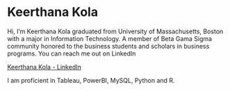 <h1>Keerthana Kola </h1>

Hi, I’m Keerthana Kola graduated from University of Massachusetts, Boston with a major in Information Technology. A member of Beta Gama Sigma community honored to the business students and scholars in business programs. 
You can reach me out on LinkedIn 
<div You can reach me out on LinkedIn class="badge-base LI-profile-badge" data-locale="en_US" data-size="medium" data-theme="light" data-type="VERTICAL" data-vanity="kola-keerthana" data-version="v1"><a class="badge-base__link LI-simple-link" href="https://www.linkedin.com/in/kola-keerthana?trk=profile-badge">Keerthana Kola - LinkedIn</a></div>

I am proficient in Tableau, PowerBI, MySQL, Python and R. 

<!---
kolakkeerthana/kolakkeerthana is a ✨ special ✨ repository because its `README.md` (this file) appears on your GitHub profile.
You can click the Preview link to take a look at your changes.
--->
